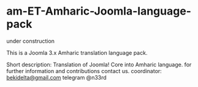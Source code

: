 # am-ET-Amharic-Joomla-language-pack
under construction 

This is a Joomla 3.x Amharic translation language pack. 

Short description: Translation of Joomla! Core into Amharic language. 
 for further information and contributions contact us.
 coordinator: bekidelta@gmail.com 
   telegram @n33rd 
